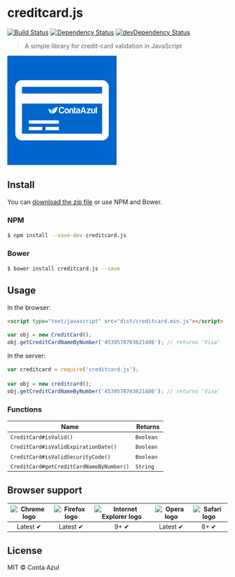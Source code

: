 # creditcard.js

[![Build Status](https://api.travis-ci.org/ContaAzul/creditcard.js.svg?branch=master)](https://travis-ci.org/ContaAzul/creditcard.js)
[![Dependency Status](https://david-dm.org/ContaAzul/creditcard.js.svg)](https://david-dm.org/Semantic-Org/ContaAzul/creditcard.js)
[![devDependency Status](https://david-dm.org/ContaAzul/creditcard.js/dev-status.svg)](https://david-dm.org/ContaAzul/creditcard.js#info=devDependencies)

> A simple library for credit-card validation in JavaScript

<img src="assets/images/credit-card-logo.png" alt="creditcard.js" />

## Install

You can [download the zip file](https://github.com/contaazul/creditcard.js/archive/master.zip) or use NPM and Bower.

### NPM

```sh
$ npm install --save-dev creditcard.js
```

### Bower

```sh
$ bower install creditcard.js --save
```

## Usage

In the browser:

```html
<script type="text/javascript" src="dist/creditcard.min.js"></script>
```

```javascript
var obj = new CreditCard();
obj.getCreditCardNameByNumber('4539578763621486'); // returns 'Visa'
```

In the server:

```javascript
var creditcard = require('creditcard.js');

var obj = new creditcard();
obj.getCreditCardNameByNumber('4539578763621486'); // returns 'Visa'
```

### Functions


| Name | Returns |
|---|---|
|`CreditCard#isValid()`| `Boolean `|
|`CreditCard#isValidExpirationDate()`| `Boolean `|
|`CreditCard#isValidSecurityCode()`| `Boolean `|
|`CreditCard#getCreditCardNameByNumber()`| `String `|

## Browser support

| <img src="http://i.imgur.com/dJC1GUv.png" width="48px" height="48px" alt="Chrome logo"> | <img src="http://i.imgur.com/o1m5RcQ.png" width="48px" height="48px" alt="Firefox logo"> | <img src="http://i.imgur.com/8h3iz5H.png" width="48px" height="48px" alt="Internet Explorer logo"> | <img src="http://i.imgur.com/iQV4nmJ.png" width="48px" height="48px" alt="Opera logo"> | <img src="http://i.imgur.com/j3tgNKJ.png" width="48px" height="48px" alt="Safari logo"> |
|:---:|:---:|:---:|:---:|:---:|
| Latest ✔ | Latest ✔ | 9+ ✔ | Latest ✔ | 8+ ✔ |

## License

MIT © Conta Azul
